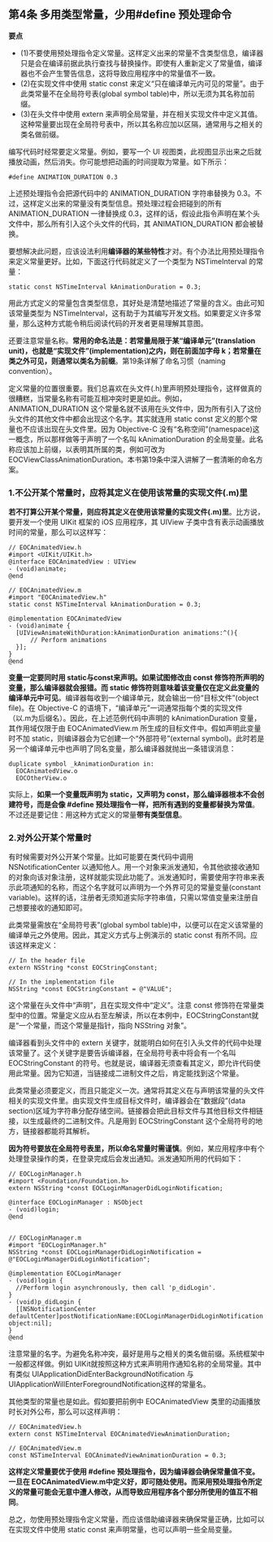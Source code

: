## 第4条 多用类型常量，少用#define 预处理命令

**要点**

* (1)不要使用预处理指令定义常量。这样定义出来的常量不含类型信息，编译器只是会在编译前据此执行查找与替换操作。即使有人重新定义了常量值，编译器也不会产生警告信息，这将导致应用程序中的常量值不一致。
* (2)在实现文件中使用 static const 来定义“只在编译单元内可见的常量”。由于此类常量不在全局符号表(global symbol table)中，所以无须为其名称加前缀。
* (3)在头文件中使用 extern 来声明全局常量，并在相关实现文件中定义其值。这种常量要出现在全局符号表中，所以其名称应加以区隔，通常用与之相关的类名做前缀。

编写代码时经常要定义常量。例如，要写一个 UI 视图类，此视图显示出来之后就播放动画，然后消失。你可能想把动画的时间提取为常量。如下所示：

```
#define ANIMATION_DURATION 0.3
```

上述预处理指令会把源代码中的 ANIMATION_DURATION 字符串替换为 0.3。不过，这样定义出来的常量没有类型信息。预处理过程会把碰到的所有 ANIMATION_DURATION 一律替换成 0.3，这样的话，假设此指令声明在某个头文件中，那么所有引入这个头文件的代码，其 ANIMATION_DURATION 都会被替换。

要想解决此问题，应该设法利用**编译器的某些特性**才对。有个办法比用预处理指令来定义常量更好。比如，下面这行代码就定义了一个类型为 NSTimeInterval 的常量：

```
static const NSTimeInterval kAnimationDuration = 0.3;
```

用此方式定义的常量包含类型信息，其好处是清楚地描述了常量的含义。由此可知该常量类型为 NSTimeInterval，这有助于为其编写开发文档。如果要定义许多常量，那么这种方式能令稍后阅读代码的开发者更易理解其意图。

还要注意常量名称。**常用的命名法是：若常量局限于某“编译单元”(translation unit)，也就是“实现文件”(implementation)之内，则在前面加字母 k；若常量在类之外可见，则通常以类名为前缀**。第19条详解了命名习惯（naming convention）。

定义常量的位置很重要。我们总喜欢在头文件(.h)里声明预处理指令，这样做真的很糟糕，当常量名称有可能互相冲突时更是如此。例如，ANIMATION_DURATION 这个常量名就不该用在头文件中，因为所有引入了这份头文件的其他文件中都会出现这个名字。其实就连用 static const 定义的那个常量也不应该出现在头文件里。因为 Objective-C 没有“名称空间”(namespace)这一概念，所以那样做等于声明了一个名叫 kAnimationDuration 的全局变量。此名称应该加上前缀，以表明其所属的类，例如可改为 EOCViewClassAnimationDuration。本书第19条中深入讲解了一套清晰的命名方案。

### 1.不公开某个常量时，应将其定义在使用该常量的实现文件(.m)里

**若不打算公开某个常量，则应将其定义在使用该常量的实现文件(.m)里**。比方说，要开发一个使用 UIKit 框架的 iOS 应用程序，其 UIView 子类中含有表示动画播放时间的常量，那么可以这样写：

```
// EOCAnimatedView.h
#import <UIKit/UIKit.h>
@interface EOCAnimatedView : UIView
- (void)animate;
@end

// EOCAnimatedView.m
#import "EOCAnimatedView.h"
static const NSTimeInterval kAnimationDuration = 0.3;

@implementation EOCAnimatedView
- (void)animate {
  [UIViewAnimateWithDuration:kAnimationDuration animations:^(){
      // Perform animations
  }];
}
@end
```

**变量一定要同时用 static与const来声明。如果试图修改由 const 修饰符所声明的变量，那么编译器就会报错。而 static 修饰符则意味着该变量仅在定义此变量的编译单元中可见**。编译器每收到一个编译单元，就会输出一份“目标文件”(object file)。在 Objective-C 的语境下，“编译单元”一词通常指每个类的实现文件（以.m为后缀名）。因此，在上述范例代码中声明的 kAnimationDuration 变量，其作用域仅限于由 EOCAnimatedView.m 所生成的目标文件中。假如声明此变量时不加 static，则编译器会为它创建一个“外部符号”(external symbol)。此时若是另一个编译单元中也声明了同名变量，那么编译器就抛出一条错误消息：

```
duplicate symbol _kAnimationDuration in:
  EOCAnimatedView.o
  EOCOtherView.o
```

实际上，**如果一个变量既声明为 static，又声明为 const，那么编译器根本不会创建符号，而是会像 #define 预处理指令一样，把所有遇到的变量都替换为常值**。不过还是要记住：用这种方式定义的常量**带有类型信息**。

### 2.对外公开某个常量时

有时候需要对外公开某个常量。比如可能要在类代码中调用 NSNotificationCenter 以通知他人。用一个对象来派发通知，令其他欲接收通知的对象向该对象注册，这样就能实现此功能了。派发通知时，需要使用字符串来表示此项通知的名称，而这个名字就可以声明为一个外界可见的常量变量(constant variable)。这样的话，注册者无须知道实际字符串值，只需以常值变量来注册自己想要接收的通知即可。

此类常量需放在“全局符号表”(global symbol table)中，以便可以在定义该常量的编译单元之外使用。因此，其定义方式与上例演示的 static const 有所不同。应该这样来定义：

```
// In the header file
extern NSString *const EOCStringConstant;

// In the implementation file
NSString *const EOCStringConstant = @"VALUE";
```

这个常量在头文件中“声明”，且在实现文件中“定义”。注意 const 修饰符在常量类型中的位置。常量定义应从右至左解读，所以在本例中，EOCStringConstant就是“一个常量，而这个常量是指针，指向 NSString 对象”。

编译器看到头文件中的 extern 关键字，就能明白如何在引入头文件的代码中处理该常量了。这个关键字是要告诉编译器，在全局符号表中将会有一个名叫 EOCStringConstant 的符号。也就是说，编译器无须查看其定义，即允许代码使用此常量。因为它知道，当链接成二进制文件之后，肯定能找到这个常量。

此类常量必须要定义，而且只能定义一次。通常将其定义在与声明该常量的头文件相关的实现文件里。由实现文件生成目标文件时，编译器会在“数据段”(data section)区域为字符串分配存储空间。链接器会把此目标文件与其他目标文件相链接，以生成最终的二进制文件。凡是用到 EOCStringConstant 这个全局符号的地方，链接器都能将其解析。

**因为符号要放在全局符号表里，所以命名常量时需谨慎**。例如，某应用程序中有个处理登录操作的类，在登录完成后会发出通知。派发通知所用的代码如下：

```
// EOCLoginManager.h
#import <Foundation/Foundation.h>
extern NSString *const EOCLoginManagerDidLoginNotification;

@interface EOCLoginManager : NSObject
- (void)login;
@end


// EOCLoginManager.m
#import "EOCLoginManager.h"
NSString *const EOCLoginManagerDidLoginNotification = @"EOCLoginManagerDidLoginNotification";

@implementation EOCLoginManager
- (void)login {
  //Perform login asynchronously, then call 'p_didLogin'.
}
- (void)p_didLogin {
  [[NSNotificationCenter defaultCenter]postNotificationName:EOCLoginManagerDidLoginNotification object:nil];
}
@end
```

注意常量的名字。为避免名称冲突，最好是用与之相关的类名做前缀。系统框架中一般都这样做。例如 UIKit就按照这种方式来声明用作通知名称的全局常量。其中有类似 UIApplicationDidEnterBackgroundNotification 与 UIApplicationWillEnterForegroundNotification这样的常量名。

其他类型的常量也是如此。假如要把前例中 EOCAnimatedView 类里的动画播放时长对外公布，那么可以这样声明：

```
// EOCAnimatedView.h
extern const NSTimeInterval EOCAnimatedViewAnimationDuration;

// EOCAnimatedView.m
const NSTimeInterval EOCAnimatedViewAnimationDuration = 0.3;
```

**这样定义常量要优于使用 #define 预处理指令，因为编译器会确保常量值不变。一旦在 EOCAnimatedView.m中定义好，即可随处使用。而采用预处理指令所定义的常量可能会无意中遭人修改，从而导致应用程序各个部分所使用的值互不相同**。

总之，勿使用预处理指令定义常量，而应该借助编译器来确保常量正确，比如可以在实现文件中使用 static const 来声明常量，也可以声明一些全局变量。





















